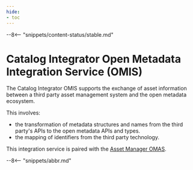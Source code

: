 ```yaml
---
hide:
- toc
---
```


<!-- SPDX-License-Identifier: CC-BY-4.0 -->
<!-- Copyright Contributors to the Egeria project. -->

--8<-- "snippets/content-status/stable.md"

# Catalog Integrator Open Metadata Integration Service (OMIS)

The Catalog Integrator OMIS supports the exchange of asset information between a
third party asset management system and the open metadata ecosystem.

This involves:
* the transformation of metadata structures and names from the third party's APIs
to the open metadata APIs and types.
* the mapping of identifiers from the third party technology.

This integration service is paired with the [Asset Manager OMAS](/services/omas/asset-manager/overview).


--8<-- "snippets/abbr.md"